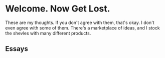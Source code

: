 <!--
Title: Foo
Date: May
-->

# Welcome. Now Get Lost.

These are my thoughts. If you don't agree with them, that's okay. I don't even agree with some of them. There's a marketplace of ideas, and I stock the shevles with many different products.

## Essays

